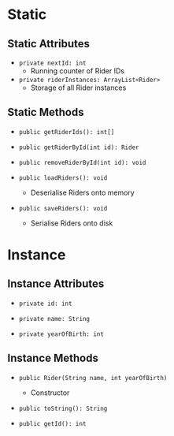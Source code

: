 # Static
## Static Attributes
- `private nextId: int`
	- Running counter of Rider IDs
- `private riderInstances: ArrayList<Rider>`
	- Storage of all Rider instances
## Static Methods
- `public getRiderIds(): int[]`

- `public getRiderById(int id): Rider`
- `public removeRiderById(int id): void`

- `public loadRiders(): void`
	- Deserialise Riders onto memory
- `public saveRiders(): void`
	- Serialise Riders onto disk
# Instance
## Instance Attributes
- `private id: int`

- `private name: String`
- `private yearOfBirth: int`
## Instance Methods
- `public Rider(String name, int yearOfBirth)`
	- Constructor

- `public toString(): String`
- `public getId(): int`